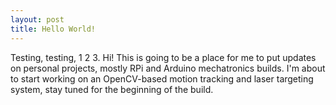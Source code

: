 ```yaml
---
layout: post
title: Hello World!
---
```


Testing, testing, 1 2 3. Hi! This is going to be a place for me to put updates on personal projects, mostly RPi and Arduino mechatronics builds. I'm about to start working on an OpenCV-based motion tracking and laser targeting system, stay tuned for the beginning of the build.
